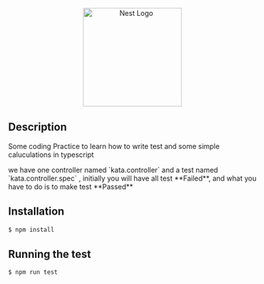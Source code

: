 <p align="center">
  <a href="http://nestjs.com/" target="blank"><img src="https://nestjs.com/img/logo-small.svg" width="200" alt="Nest Logo" /></a>
</p>


## Description

<p> Some coding Practice to learn how to write test and some simple caluculations in typescript </p>
<p> we have one controller named `kata.controller` and a test named `kata.controller.spec` , initially you will have all test **Failed**, and what you have to do is to make test **Passed** </p>

## Installation

```bash
$ npm install
```

## Running the test

```bash
$ npm run test
```